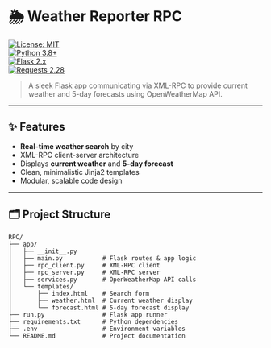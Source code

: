 # 🌦 Weather Reporter RPC

[![License: MIT](https://img.shields.io/badge/License-MIT-green)](LICENSE)  
[![Python 3.8+](https://img.shields.io/badge/python-3.8%2B-blue?logo=python)](https://www.python.org/)  
[![Flask 2.x](https://img.shields.io/badge/flask-2.x-lightblue?logo=flask)](https://flask.palletsprojects.com/)  
[![Requests 2.28](https://img.shields.io/badge/requests-2.28.1-orange?logo=python)](https://docs.python-requests.org/)

> A sleek Flask app communicating via XML-RPC to provide current weather and 5-day forecasts using OpenWeatherMap API.

---

## ✨ Features

- **Real-time weather search** by city
- XML-RPC client-server architecture  
- Displays **current weather** and **5-day forecast**  
- Clean, minimalistic Jinja2 templates  
- Modular, scalable code design  

---

## 🗂 Project Structure

```plaintext
RPC/
├── app/
│   ├── __init__.py
│   ├── main.py           # Flask routes & app logic
│   ├── rpc_client.py     # XML-RPC client
│   ├── rpc_server.py     # XML-RPC server
│   ├── services.py       # OpenWeatherMap API calls
│   └── templates/
│       ├── index.html    # Search form
│       ├── weather.html  # Current weather display
│       └── forecast.html # 5-day forecast display
├── run.py                # Flask app runner
├── requirements.txt      # Python dependencies
├── .env                  # Environment variables
└── README.md             # Project documentation
